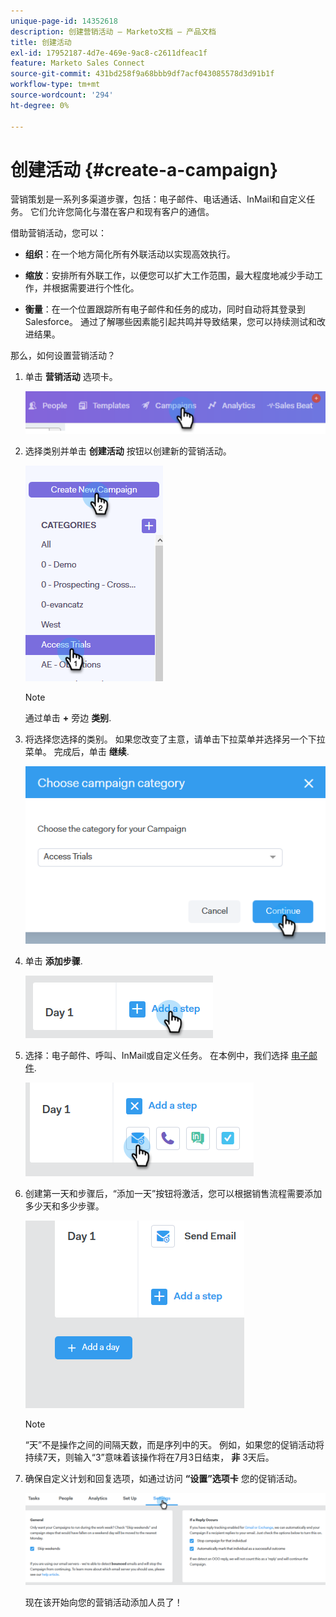 ```yaml
---
unique-page-id: 14352618
description: 创建营销活动 — Marketo文档 — 产品文档
title: 创建活动
exl-id: 17952187-4d7e-469e-9ac8-c2611dfeac1f
feature: Marketo Sales Connect
source-git-commit: 431bd258f9a68bbb9df7acf043085578d3d91b1f
workflow-type: tm+mt
source-wordcount: '294'
ht-degree: 0%

---
```


# 创建活动 {#create-a-campaign}

营销策划是一系列多渠道步骤，包括：电子邮件、电话通话、InMail和自定义任务。 它们允许您简化与潜在客户和现有客户的通信。

借助营销活动，您可以：

* **组织**：在一个地方简化所有外联活动以实现高效执行。

* **缩放**：安排所有外联工作，以便您可以扩大工作范围，最大程度地减少手动工作，并根据需要进行个性化。
* **衡量**：在一个位置跟踪所有电子邮件和任务的成功，同时自动将其登录到Salesforce。 通过了解哪些因素能引起共鸣并导致结果，您可以持续测试和改进结果。

那么，如何设置营销活动？

1. 单击 **营销活动** 选项卡。

   ![](assets/one-1.png)

1. 选择类别并单击 **创建活动** 按钮以创建新的营销活动。

   ![](assets/two-1.png)

   >[!NOTE]
   >
   >通过单击 **+** 旁边 **类别**.

1. 将选择您选择的类别。 如果您改变了主意，请单击下拉菜单并选择另一个下拉菜单。 完成后，单击 **继续**.

   ![](assets/three-1.png)

1. 单击 **添加步骤**.

   ![](assets/four-1.png)

1. 选择：电子邮件、呼叫、InMail或自定义任务。 在本例中，我们选择 [电子邮件](/help/marketo/product-docs/marketo-sales-connect/campaigns/campaign-step-types.md#email).

   ![](assets/five-1.png)

1. 创建第一天和步骤后，“添加一天”按钮将激活，您可以根据销售流程需要添加多少天和多少步骤。

   ![](assets/six.png)

   >[!NOTE]
   >
   >“天”不是操作之间的间隔天数，而是序列中的天。 例如，如果您的促销活动将持续7天，则输入“3”意味着该操作将在7月3日结束， **非** 3天后。

1. 确保自定义计划和回复选项，如通过访问 **“设置”选项卡** 您的促销活动。

   ![](assets/seven.png)

   现在该开始向您的营销活动添加人员了！
